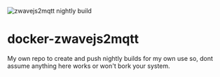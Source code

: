 ![zwavejs2mqtt nightly build](https://github.com/scyto/docker-zwavejs2mqtt/workflows/zwavejs2mqtt%20nightly%20build/badge.svg)

# docker-zwavejs2mqtt
My own repo to create and push nightly builds for my own use so, dont assume anything here works or won't bork your system.
